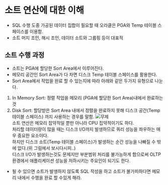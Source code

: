 # 소트 연산에 대한 이해
- SQL 수행 도중 가공된 데이터 집합이 필요할 때 오라클은 PGA와 Temp 테이블 스페이스를 이용함.
- 소트 머지 조인, 해시 조인, 데이터 소트와 그룹핑 등이 대표적
## 소트 수행 과정
- 소트는 PGA에 할당한 Sort Area에서 이루어진다.
- 메모리 공간인 Sort Area가 다 차면 디스크 Temp 테이블 스페이스를 활용한다.
- Sort Area에서 작업을 완료 할 수 있는지에 따라 아래와 같은 두가지 유형으로 나눈다.
1. In Memory Sort: 정렬 작업을 메모리 (PGA에 할당한 Sort Area)내에서 완료하는 것
2. Disk Sort: 할당받은 Sort Area 내에서 정렬을 완료하지 못해 디스크 공간(Temp 테이블 스페이스) 까지 사용하는 경우를 말함.
![무제](https://user-images.githubusercontent.com/23313008/167917243-f9f60bc0-6d7b-4848-8b87-6281dd2e6e44.png)  
소트 연산은 메모리 잡약적일 뿐만 아니라 CPU 집약적이기도 하다.  
처리할 데이터량이 많을 때는 디스크 I/O까지 발생하므로 쿼리 성능을 좌우하는 매우 중요한 요소이다.  
하지만 디스크 소트(Temp 테이블 스페이스)가 발생하는 순간 성능을 나빠질 수 밖에 없다.(위 그림에서 보시다시피..)  
디스크 I/O가 발생하는것도 문제지만 부분범위 처리를 불가능하게 함으로써 OLTP 환경에서 애플리케이션 성능을 저하시키는 주요인이 되기도 한다.  
- 될 수 있으면 소트가 발생하지 않도록 SQL 작성을 하고 소트가 불가피하다면 메모리 내에서 수행을 완료 할 수있게 해라.  
